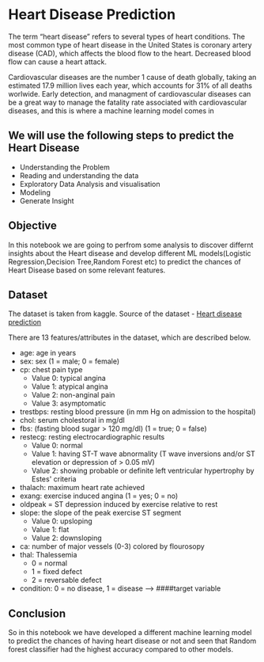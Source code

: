 # Heart Disease Prediction
The term “heart disease” refers to several types of heart conditions. The most common type of heart disease in the United States is coronary artery disease (CAD), which affects the blood flow to the heart. Decreased blood flow can cause a heart attack.


Cardiovascular diseases are the number 1 cause of death globally, taking an estimated 17.9 million lives each year, which accounts for 31% of all deaths worlwide. Early detection, and managment of cardiovascular diseases can be a great way to manage the fatality rate associated with cardiovascular diseases, and this is where a machine learning model comes in

## We will use the following steps to predict the Heart Disease
* Understanding the Problem
* Reading and understanding the data
* Exploratory Data Analysis and visualisation
* Modeling
* Generate Insight

## Objective
In this notebook we are going to perfrom some analysis to discover differnt insights about the Heart disease and develop different ML models(Logistic Regression,Decision Tree,Random Forest etc) to predict the chances of Heart Disease based on some relevant features.

## Dataset
The dataset is taken from kaggle. Source of the dataset - [Heart disease prediction](https://www.kaggle.com/datasets/cherngs/heart-disease-cleveland-uci)

There are 13 features/attributes in the dataset, which are described below.

* age: age in years
* sex: sex (1 = male; 0 = female)
* cp: chest pain type
    * Value 0: typical angina
    * Value 1: atypical angina
    * Value 2: non-anginal pain
    * Value 3: asymptomatic
* trestbps: resting blood pressure (in mm Hg on admission to the hospital)
* chol: serum cholestoral in mg/dl
* fbs: (fasting blood sugar > 120 mg/dl) (1 = true; 0 = false)
* restecg: resting electrocardiographic results
    * Value 0: normal
    * Value 1: having ST-T wave abnormality (T wave inversions and/or ST elevation or depression of > 0.05 mV)
    * Value 2: showing probable or definite left ventricular hypertrophy by Estes' criteria
* thalach: maximum heart rate achieved
* exang: exercise induced angina (1 = yes; 0 = no)
* oldpeak = ST depression induced by exercise relative to rest
* slope: the slope of the peak exercise ST segment
    * Value 0: upsloping
    * Value 1: flat
    * Value 2: downsloping
* ca: number of major vessels (0-3) colored by flourosopy
* thal: Thalessemia
    * 0 = normal
    * 1 = fixed defect
    * 2 = reversable defect
* condition: 0 = no disease, 1 = disease --> ####target variable



## Conclusion
So in this notebook we have developed a different machine learning model to predict the chances of having heart disease or not and seen that Random forest classifier had the highest accuracy compared to other models.

